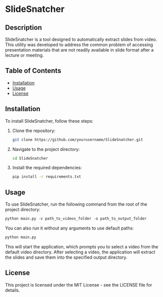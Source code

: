 # SlideSnatcher
## Description

SlideSnatcher is a tool designed to automatically extract slides from video. This utility was developed to address the common problem of accessing presentation materials that are not readily available in slide format after a lecture or meeting.

## Table of Contents

- [Installation](#installation)
- [Usage](#usage)
- [License](#license)

## Installation

To install SlideSnatcher, follow these steps:

1. Clone the repository:
    ```bash
    git clone https://github.com/yourusername/SlideSnatcher.git
    ```
2. Navigate to the project directory:
    ```bash
    cd SlideSnatcher
    ```
3. Install the required dependencies:
    ```bash
    pip install -r requirements.txt
    ```

## Usage

To use SlideSnatcher, run the following command from the root of the project directory:

```python
python main.py -v path_to_videos_folder -o path_to_output_folder
```

You can also run it without any arguments to use default paths:

```python
python main.py
```

This will start the application, which prompts you to select a video from the default video directory. After selecting a video, the application will extract the slides and save them into the specified output directory.

## License

This project is licensed under the MIT License - see the LICENSE file for details.